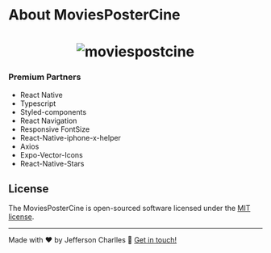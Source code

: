 

# About MoviesPosterCine

<h1 align="center">
  <img alt="moviespostcine" title="#moviespostcine" src="https://github.com/Jeffersoncharlles/moviespostcine/blob/main/screenshots/Anima%C3%A7%C3%A3o.gif" />
</h1>

<!-- ![](https://github.com/Jeffersoncharlles/moviespostcine/blob/main/screenshots/Group%201.png)
 -->

### Premium Partners

- React Native
- Typescript
- Styled-components
- React Navigation
- Responsive FontSize
- React-Native-iphone-x-helper
- Axios
- Expo-Vector-Icons
- React-Native-Stars

## License

The MoviesPosterCine is open-sourced software licensed under the [MIT license](LICENSE).

---

Made with ♥ by Jefferson Charlles :wave: [Get in touch!](https://www.linkedin.com/in/jeffersoncharlles/)

